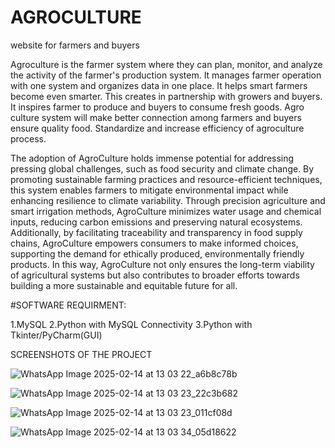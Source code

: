 # AGROCULTURE
website for farmers and buyers

Agroculture is the farmer system where they can plan, monitor, and 
analyze the activity of the farmer's production system. It manages 
farmer operation with one system and organizes data in one place. 
It helps smart farmers become even smarter. This creates in 
partnership with growers and buyers. It inspires farmer to produce 
and buyers to consume fresh goods. Agro culture system will make 
better connection among farmers and buyers ensure quality food. 
Standardize and increase efficiency of agroculture process. 
 
The adoption of AgroCulture holds immense potential for 
addressing pressing global challenges, such as food security and 
climate change. By promoting sustainable farming practices and 
resource-efficient techniques, this system enables farmers to 
mitigate environmental impact while enhancing resilience to climate 
variability. Through precision agriculture and smart irrigation 
methods, AgroCulture minimizes water usage and chemical inputs, 
reducing carbon emissions and preserving natural ecosystems. 
Additionally, by facilitating traceability and transparency in food 
supply chains, AgroCulture empowers consumers to make informed 
choices, supporting the demand for ethically produced, 
environmentally friendly products. In this way, AgroCulture not 
only ensures the long-term viability of agricultural systems but also 
contributes to broader efforts towards building a more sustainable 
and equitable future for all. 

#SOFTWARE REQUIRMENT: 

1.MySQL 
2.Python with MySQL Connectivity 
3.Python with Tkinter/PyCharm(GUI) 

SCREENSHOTS OF THE PROJECT

![WhatsApp Image 2025-02-14 at 13 03 22_a6b8c78b](https://github.com/user-attachments/assets/dfb9290e-02fd-4147-8430-19023656ff83)


![WhatsApp Image 2025-02-14 at 13 03 23_22c3b682](https://github.com/user-attachments/assets/fe88f89a-9fcc-40db-a7f7-1bbb856a683b)

![WhatsApp Image 2025-02-14 at 13 03 23_011cf08d](https://github.com/user-attachments/assets/12ceeceb-06fd-4fb8-8101-6431e9fcd61e)

![WhatsApp Image 2025-02-14 at 13 03 34_05d18622](https://github.com/user-attachments/assets/a37477d9-85dd-40f6-be65-40c25241f6ef)


